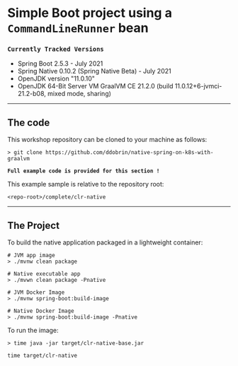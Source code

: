 # Simple Boot project using a `CommandLineRunner` bean

### `Currently Tracked Versions`
* Spring Boot 2.5.3 - July 2021
* Spring Native 0.10.2 (Spring Native Beta) - July 2021 
* OpenJDK version "11.0.10"
* OpenJDK 64-Bit Server VM GraalVM CE 21.2.0 (build 11.0.12+6-jvmci-21.2-b08, mixed mode, sharing)

----
## The code

This workshop repository can be cloned to your machine as follows:
```shell
> git clone https://github.com/ddobrin/native-spring-on-k8s-with-graalvm
```

**`Full example code is provided for this section !`**

This example sample is relative to the repository root:
```shell
<repo-root>/complete/clr-native
```
----

## The Project 
To build the native application packaged in a lightweight container:
```
# JVM app image
> ./mvnw clean package

# Native executable app
> ./mvwn clean package -Pnative

# JVM Docker Image
> ./mvnw spring-boot:build-image

# Native Docker Image
> ./mvnw spring-boot:build-image -Pnative
```

To run the image:
```shell
> time java -jar target/clr-native-base.jar

time target/clr-native 
```

